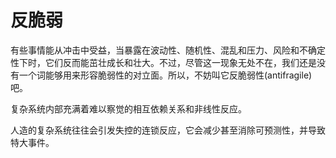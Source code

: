# 反脆弱

有些事情能从冲击中受益，当暴露在波动性、随机性、混乱和压力、风险和不确定性下时，它们反而能茁壮成长和壮大。不过，尽管这一现象无处不在，我们还是没有一个词能够用来形容脆弱性的对立面。所以，不妨叫它反脆弱性(antifragile)吧。

复杂系统内部充满着难以察觉的相互依赖关系和非线性反应。

人造的复杂系统往往会引发失控的连锁反应，它会减少甚至消除可预测性，并导致特大事件。

##
